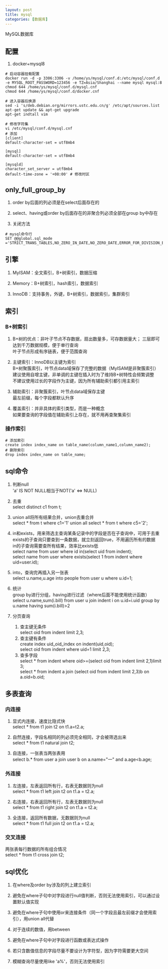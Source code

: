 ```yaml
---
layout: post
title: mysql
categories: [数据库]
---
```


MySQL数据库

<!-- more -->
## 配置
1. docker+mysql8
```
# 启动容器挂载配置
docker run -d -p 3306:3306 -v /home/ys/mysql/conf.d:/etc/mysql/conf.d -e MYSQL_ROOT_PASSWORD=123456 -e TZ=Asia/Shanghai --name mysql mysql:8
chmod 644 /home/ys/mysql/conf.d/mysql.cnf
chmod 644 /home/ys/mysql/conf.d/docker.cnf
```
```
# 进入容器后换源
sed -i 's/deb.debian.org/mirrors.ustc.edu.cn/g' /etc/apt/sources.list
apt-get update && apt-get upgrade
apt-get indtall vim

# 修改字符集
vi /etc/mysql/conf.d/mysql.cnf
# 添加
[client]
default-character-set = utf8mb4

[mysql]
default-character-set = utf8mb4

[mysqld]
character_set_server = utf8mb4
default-time-zone = '+08:00' # 修改时区
```

## only_full_group_by
1. order by后面的列必须是在select后面存在的

2. select、having或order by后面存在的非聚合列必须全部在group by中存在

3. 关闭方法
```
# mysql命令行
SET @@global.sql_mode ='STRICT_TRANS_TABLES,NO_ZERO_IN_DATE,NO_ZERO_DATE,ERROR_FOR_DIVISION_BY_ZERO,NO_ENGINE_SUBSTITUTION';
```

## 引擎
1. MyISAM：全文索引，B+树索引，数据压缩

2. Memory：B+树索引，hash索引，数据索引

3. InnoDB：支持事务，外键，B+树索引，数据索引，集群索引

## 索引
### B+树索引
1. B+树的优点：非叶子节点不存数据，扇出数量多，可存数据量大；
三层即可达到千万数据规模，便于单行查询  
叶子节点形成有序链表，便于范围查询

2. 主键索引：InnoDB以主键为索引  
B+树聚簇索引，叶节点data域保存了完整的数据（MyISAM是非聚簇索引）  
建议使用自增主键，非单调的主键在插入时为了维持B+树特性会频繁调整  
不建议使用过长的字段作为主键，因为所有辅助索引都引用主索引

3. 辅助索引：非聚簇索引，叶节点data域保存主键  
最左前缀，每个字段都默认升序

4. 覆盖索引：并非具体的索引类型，而是一种概念  
如果要查询的字段值在辅助索引上存在，就不用再查聚集索引

### 操作索引
```
# 添加索引
create index index_name on table_name(column_name1,column_name2);
# 删除索引
drop index index_name on table_name;
```

## sql命令
1. 判断null  
'a' IS NOT NULL相当于NOT('a' <=> NULL)

2. 去重  
select distinct c1 from t;

3. union all将所有结果合并，union去重合并  
select * from t where c1='1' union all select * from t where c5='2';

3. in和exists，用来筛选主查询某条记录中的字段是否在子查询中，可用于去重  
exists的子查询只要查到一条数据，就立刻返回true，不用遍历所有的数据  
in的子查询需要查所有结果，效率比exists低  
select name from user where id in(select uid from indent);  
select name from user where exists(select 1 from indent where uid=user.id);

4. into，查询完再插入另一张表  
select u.name,u.age into people from user u where u.id=1;

5. 统计  
group by进行分组，having进行过滤（where后面不能使用统计函数）  
select u.name,sum(i.bill) from user u join indent i on u.id=i.uid group by u.name having sum(i.bill)>2

6. 分页查询
   1. 查主键无条件  
   select oid from indent limit 2,3;
   2. 查主键有条件  
   create index uid_oid_index on indent(uid,oid);  
   select oid from indent where uid=1 limit 2,3;
   3. 查多字段  
   select * from indent where oid>=(select oid from indent limit 2,1)limit 3;  
   select * from indent a join (select oid from indent limit 2,3)b on a.oid=b.oid;

## 多表查询
### 内连接
1. 显式内连接，速度比隐式快  
select * from t1 join t2 on t1.a=t2.a;

2. 自然连接，字段名相同的列必须完全相同，才会被筛选出来  
select * from t1 natural join t2;

3. 自连接，一张表当两张表用  
select b.* from user a join user b on a.name="一" and a.age<b.age;

### 外连接
1. 左连接，左表返回所有行，右表无数据则为null  
select * from t1 left join t2 on t1.a = t2.a;

2. 右连接，右表返回所有行，左表无数据则为null  
select * from t1 right join t2 on t1.a = t2.a;

3. 全连接，返回所有数据，无数据则为null  
select * from t1 full join t2 on t1.a = t2.a;

### 交叉连接
两张表每行数据的所有组合情况  
select * from t1 cross join t2;

## sql优化
1. 在where及order by涉及的列上建立索引

2. 避免在where子句中对字段进行null值判断，否则无法使用索引，可以通过设置默认值实现

3. 避免在where子句中使用or来连接条件（同一个字段且最左前缀才会使用索引），用union all代替

4. 对于连续的数值，用between

5. 避免在where子句中对字段进行函数或表达式操作

6. 若只含数值信息的字段尽量不要设计为字符型，因为字符需要更大空间

7. 模糊查询尽量使用like 'a%'，否则无法使用索引